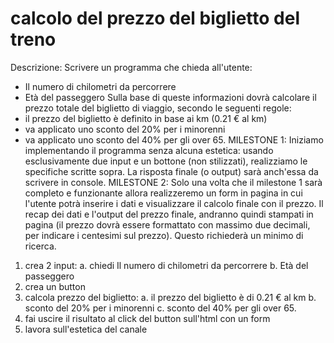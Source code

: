 # calcolo del prezzo del biglietto del treno

Descrizione:
Scrivere un programma che chieda all'utente:
- Il numero di chilometri da percorrere
- Età del passeggero
Sulla base di queste informazioni dovrà calcolare il prezzo totale del biglietto di viaggio, secondo le seguenti regole:
- il prezzo del biglietto è definito in base ai km (0.21 € al km)
- va applicato uno sconto del 20% per i minorenni
- va applicato uno sconto del 40% per gli over 65.
MILESTONE 1:
Iniziamo implementando il programma senza alcuna estetica: usando esclusivamente due input e un bottone (non stilizzati), realizziamo le specifiche scritte sopra. La risposta finale (o output) sarà anch'essa da scrivere in console.
MILESTONE 2:
Solo una volta che il milestone 1 sarà completo e funzionante allora realizzeremo un form in pagina in cui l'utente potrà inserire i dati e visualizzare il calcolo finale con il prezzo.
Il recap dei dati e l'output del prezzo finale, andranno quindi stampati in pagina (il prezzo dovrà essere formattato con massimo due decimali, per indicare i centesimi sul prezzo). Questo richiederà un minimo di ricerca.

1. crea 2 input:
    a. chiedi Il numero di chilometri da percorrere
    b. Età del passeggero
2. crea un button
3. calcola prezzo del biglietto:
    a. il prezzo del biglietto è di 0.21 € al km
    b. sconto del 20% per i minorenni
    c. sconto del 40% per gli over 65.
4. fai uscire il risultato al click del button sull'html con un form
5. lavora sull'estetica del canale